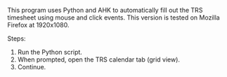 This program uses Python and AHK to automatically fill out the TRS timesheet using mouse and click events. This version is tested on Mozilla Firefox at 1920x1080. 

Steps:
1. Run the Python script.
2. When prompted, open the TRS calendar tab (grid view).
3. Continue.

